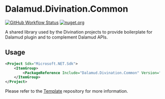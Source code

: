 # Dalamud.Divination.Common

[![GitHub Workflow Status](https://img.shields.io/github/workflow/status/horoscope-dev/Dalamud.Divination.Common/CI?style=flat-square)](https://github.com/horoscope-dev/Dalamud.Divination.Common/actions/workflows/ci.yml)
[![nuget.org](https://img.shields.io/nuget/vpre/Dalamud.Divination.Common?style=flat-square)](https://www.nuget.org/packages/Dalamud.Divination.Common)

A shared library used by the Divination projects to provide boilerplate for Dalamud plugin and to complement Dalamud
APIs.

## Usage

```xml
<Project Sdk="Microsoft.NET.Sdk">
    <ItemGroup>
        <PackageReference Include="Dalamud.Divination.Common" Version="${Version}" />
    </ItemGroup>
</Project>

```

Please refer to the [Template](https://github.com/horoscope-dev/Dalamud.Divination.Template) repository for more
information.
